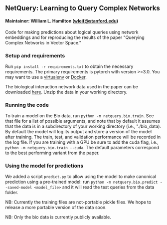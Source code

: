 ## NetQuery: Learning to Query Complex Networks

#### Maintainer: William L. Hamilton (wleif@stanford.edu)

Code for making predictions about logical queries using network embeddings and for 
reproducing the results of the paper "Querying Complex Networks in Vector Space."

### Setup and requirements

Run `pip install -r requirements.txt` to obtain the necessary requirements.
The primary requirements is pytorch with version >=3.0.
You may want to use a [virtualenv](https://virtualenv.pypa.io/en/stable/) or [Docker](https://www.docker.com/).

The biological interaction network data used in the paper can be downloaded [here](https://snap.stanford.edu/nqe/bio_data.zip).
Unzip the data in your working directory.

### Running the code

To train a model on the Bio data, run `python -m netquery.bio.train`.
See that file for a list of possible arguments, and note that by default it assumes that the data is in a subdirectory of your working directory (i.e., "./bio_data).
By default the model will log its output and store a version of the model after training.
The train, test, and validation performance will be recorded in the log file. 
If you are training with a GPU be sure to add the cuda flag, i.e., `python -m netquery.bio.train --cuda`. 
The default parameters correspond to the best performing variant from the paper. 

### Using the model for predictions

We added a script `predict.py` to allow using the model to make canonical prediction using a pre-trained model:
run  `python -m netquery.bio.predict --saved-model <model_file>` and it will read the test queries from the data folder. 


NB: Currently the training files are not-portable pickle files. 
We hope to release a more portable version of the data soon.

NB: Only the bio data is currently publicly available. 
